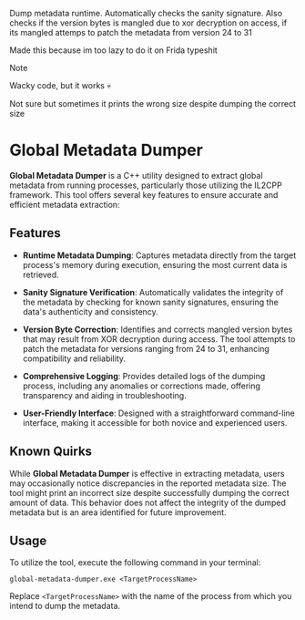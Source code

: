 Dump metadata runtime.
Automatically checks the sanity signature.
Also checks if the version bytes is mangled due to xor decryption on access, if its mangled attemps to patch the metadata from version 24 to 31

Made this because im too lazy to do it on Frida typeshit
> [!Note]
> Wacky code, but it works 💀
> 
> Not sure but sometimes it prints the wrong size despite dumping the correct size

# Global Metadata Dumper

**Global Metadata Dumper** is a C++ utility designed to extract global metadata from running processes, particularly those utilizing the IL2CPP framework. This tool offers several key features to ensure accurate and efficient metadata extraction:

## Features

- **Runtime Metadata Dumping**: Captures metadata directly from the target process's memory during execution, ensuring the most current data is retrieved.

- **Sanity Signature Verification**: Automatically validates the integrity of the metadata by checking for known sanity signatures, ensuring the data's authenticity and consistency.

- **Version Byte Correction**: Identifies and corrects mangled version bytes that may result from XOR decryption during access. The tool attempts to patch the metadata for versions ranging from 24 to 31, enhancing compatibility and reliability.

- **Comprehensive Logging**: Provides detailed logs of the dumping process, including any anomalies or corrections made, offering transparency and aiding in troubleshooting.

- **User-Friendly Interface**: Designed with a straightforward command-line interface, making it accessible for both novice and experienced users.

## Known Quirks

While **Global Metadata Dumper** is effective in extracting metadata, users may occasionally notice discrepancies in the reported metadata size. The tool might print an incorrect size despite successfully dumping the correct amount of data. This behavior does not affect the integrity of the dumped metadata but is an area identified for future improvement.

## Usage

To utilize the tool, execute the following command in your terminal:

```
global-metadata-dumper.exe <TargetProcessName>
```

Replace `<TargetProcessName>` with the name of the process from which you intend to dump the metadata.

